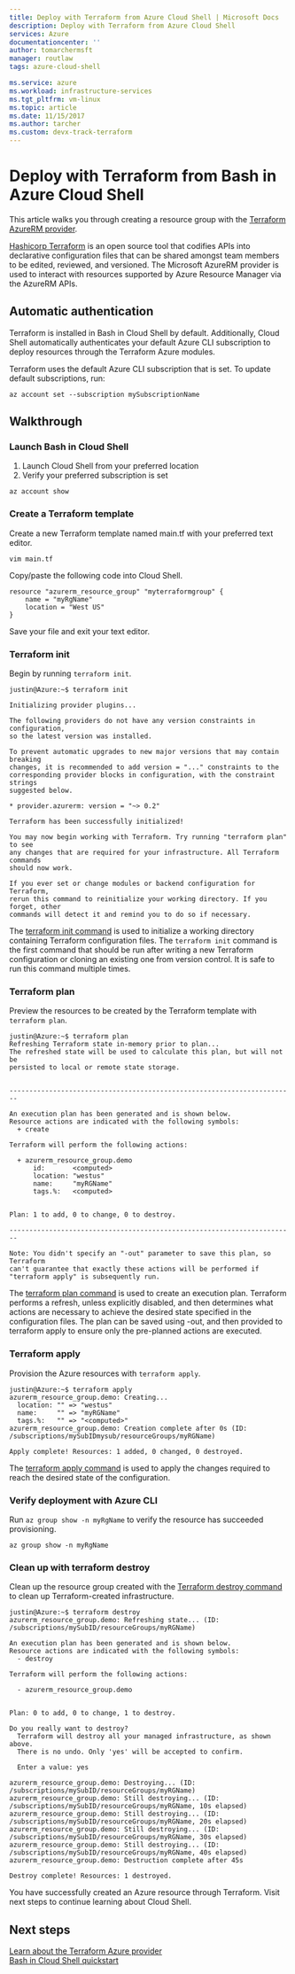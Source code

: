 ```yaml
---
title: Deploy with Terraform from Azure Cloud Shell | Microsoft Docs
description: Deploy with Terraform from Azure Cloud Shell
services: Azure
documentationcenter: ''
author: tomarchermsft
manager: routlaw
tags: azure-cloud-shell

ms.service: azure
ms.workload: infrastructure-services
ms.tgt_pltfrm: vm-linux
ms.topic: article
ms.date: 11/15/2017
ms.author: tarcher
ms.custom: devx-track-terraform
---
```


# Deploy with Terraform from Bash in Azure Cloud Shell
This article walks you through creating a resource group with the [Terraform AzureRM provider](https://www.terraform.io/docs/providers/azurerm/index.html).

[Hashicorp Terraform](https://www.terraform.io/) is an open source tool that codifies APIs into declarative configuration files that can be shared amongst team members to be edited, reviewed, and versioned. The Microsoft AzureRM provider is used to interact with resources supported by Azure Resource Manager via the AzureRM APIs.

## Automatic authentication
Terraform is installed in Bash in Cloud Shell by default. Additionally, Cloud Shell automatically authenticates your default Azure CLI subscription to deploy resources through the Terraform Azure modules.

Terraform uses the default Azure CLI subscription that is set. To update default subscriptions, run:

```azurecli-interactive
az account set --subscription mySubscriptionName
```

## Walkthrough
### Launch Bash in Cloud Shell
1. Launch Cloud Shell from your preferred location
2. Verify your preferred subscription is set

```azurecli-interactive
az account show
```

### Create a Terraform template
Create a new Terraform template named main.tf with your preferred text editor.

```
vim main.tf
```

Copy/paste the following code into Cloud Shell.

```
resource "azurerm_resource_group" "myterraformgroup" {
    name = "myRgName"
    location = "West US"
}
```

Save your file and exit your text editor.

### Terraform init
Begin by running `terraform init`.

```
justin@Azure:~$ terraform init

Initializing provider plugins...

The following providers do not have any version constraints in configuration,
so the latest version was installed.

To prevent automatic upgrades to new major versions that may contain breaking
changes, it is recommended to add version = "..." constraints to the
corresponding provider blocks in configuration, with the constraint strings
suggested below.

* provider.azurerm: version = "~> 0.2"

Terraform has been successfully initialized!

You may now begin working with Terraform. Try running "terraform plan" to see
any changes that are required for your infrastructure. All Terraform commands
should now work.

If you ever set or change modules or backend configuration for Terraform,
rerun this command to reinitialize your working directory. If you forget, other
commands will detect it and remind you to do so if necessary.
```

The [terraform init command](https://www.terraform.io/docs/commands/init.html) is used to initialize a working directory containing Terraform configuration files. The `terraform init` command is the first command that should be run after writing a new Terraform configuration or cloning an existing one from version control. It is safe to run this command multiple times.

### Terraform plan
Preview the resources to be created by the Terraform template with `terraform plan`.

```
justin@Azure:~$ terraform plan
Refreshing Terraform state in-memory prior to plan...
The refreshed state will be used to calculate this plan, but will not be
persisted to local or remote state storage.


------------------------------------------------------------------------

An execution plan has been generated and is shown below.
Resource actions are indicated with the following symbols:
  + create

Terraform will perform the following actions:

  + azurerm_resource_group.demo
      id:       <computed>
      location: "westus"
      name:     "myRGName"
      tags.%:   <computed>


Plan: 1 to add, 0 to change, 0 to destroy.

------------------------------------------------------------------------

Note: You didn't specify an "-out" parameter to save this plan, so Terraform
can't guarantee that exactly these actions will be performed if
"terraform apply" is subsequently run.
```

The [terraform plan command](https://www.terraform.io/docs/commands/plan.html) is used to create an execution plan. Terraform performs a refresh, unless explicitly disabled, and then determines what actions are necessary to achieve the desired state specified in the configuration files. The plan can be saved using -out, and then provided to terraform apply to ensure only the pre-planned actions are executed.

### Terraform apply
Provision the Azure resources with `terraform apply`.

```
justin@Azure:~$ terraform apply
azurerm_resource_group.demo: Creating...
  location: "" => "westus"
  name:     "" => "myRGName"
  tags.%:   "" => "<computed>"
azurerm_resource_group.demo: Creation complete after 0s (ID: /subscriptions/mySubIDmysub/resourceGroups/myRGName)

Apply complete! Resources: 1 added, 0 changed, 0 destroyed.
```

The [terraform apply command](https://www.terraform.io/docs/commands/apply.html) is used to apply the changes required to reach the desired state of the configuration.

### Verify deployment with Azure CLI
Run `az group show -n myRgName` to verify the resource has succeeded provisioning.

```azurecli-interactive
az group show -n myRgName
```

### Clean up with terraform destroy
Clean up the resource group created with the [Terraform destroy command](https://www.terraform.io/docs/commands/destroy.html) to clean up Terraform-created infrastructure.

```
justin@Azure:~$ terraform destroy
azurerm_resource_group.demo: Refreshing state... (ID: /subscriptions/mySubID/resourceGroups/myRGName)

An execution plan has been generated and is shown below.
Resource actions are indicated with the following symbols:
  - destroy

Terraform will perform the following actions:

  - azurerm_resource_group.demo


Plan: 0 to add, 0 to change, 1 to destroy.

Do you really want to destroy?
  Terraform will destroy all your managed infrastructure, as shown above.
  There is no undo. Only 'yes' will be accepted to confirm.

  Enter a value: yes

azurerm_resource_group.demo: Destroying... (ID: /subscriptions/mySubID/resourceGroups/myRGName)
azurerm_resource_group.demo: Still destroying... (ID: /subscriptions/mySubID/resourceGroups/myRGName, 10s elapsed)
azurerm_resource_group.demo: Still destroying... (ID: /subscriptions/mySubID/resourceGroups/myRGName, 20s elapsed)
azurerm_resource_group.demo: Still destroying... (ID: /subscriptions/mySubID/resourceGroups/myRGName, 30s elapsed)
azurerm_resource_group.demo: Still destroying... (ID: /subscriptions/mySubID/resourceGroups/myRGName, 40s elapsed)
azurerm_resource_group.demo: Destruction complete after 45s

Destroy complete! Resources: 1 destroyed.
```

You have successfully created an Azure resource through Terraform. Visit next steps to continue learning about Cloud Shell.

## Next steps
[Learn about the Terraform Azure provider](https://www.terraform.io/docs/providers/azurerm/#)<br>
[Bash in Cloud Shell quickstart](quickstart.md)
